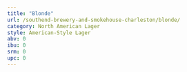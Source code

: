 ```yaml
---
title: "Blonde"
url: /southend-brewery-and-smokehouse-charleston/blonde/
category: North American Lager
style: American-Style Lager
abv: 0
ibu: 0
srm: 0
upc: 0
---
```


